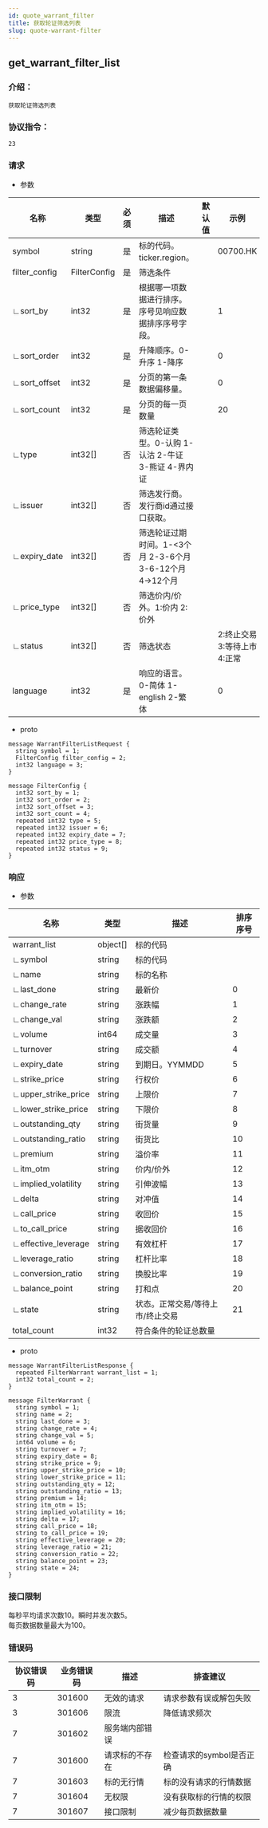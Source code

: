 ```yaml
---
id: quote_warrant_filter
title: 获取轮证筛选列表
slug: quote-warrant-filter
---
```


## get_warrant_filter_list

### 介绍：
    获取轮证筛选列表
### 协议指令：
    23
### 请求
* 参数

| 名称 | 类型   | 必须  | 描述      |  默认值  |  示例   |
|-------|-------|-----|---------|-----|----|
| symbol | string   | 是  | 标的代码。ticker.region。  | | 00700.HK|
| filter_config | FilterConfig   | 是  | 筛选条件  | | |
|∟sort_by|int32|是|根据哪一项数据进行排序。序号见响应数据排序序号字段。||1|
|∟sort_order|int32|是|升降顺序。0-升序 1-降序||0|
|∟sort_offset|int32|是|分页的第一条数据偏移量。||0|
|∟sort_count|int32|是|分页的每一页数量||20|
|∟type|int32[]|否|筛选轮证类型。0-认购 1-认沽 2-牛证 3-熊证 4-界内证|||
|∟issuer|int32[]|否|筛选发行商。发行商id通过接口获取。|||
|∟expiry_date|int32[]|否|筛选轮证过期时间。1-<3个月 2-3-6个月 3-6-12个月 4->12个月|||
|∟price_type|int32[]|否|筛选价内/价外。1:价内 2:价外|||
|∟status|int32[]|否|筛选状态||2:终止交易 3:等待上市 4:正常|
|language | int32   | 是  | 响应的语言。0-简体 1-english 2-繁体 | | 0|

* proto
```
message WarrantFilterListRequest {
  string symbol = 1;
  FilterConfig filter_config = 2;
  int32 language = 3;
}

message FilterConfig {
  int32 sort_by = 1;
  int32 sort_order = 2;
  int32 sort_offset = 3;
  int32 sort_count = 4;
  repeated int32 type = 5;
  repeated int32 issuer = 6;
  repeated int32 expiry_date = 7;
  repeated int32 price_type = 8;
  repeated int32 status = 9;
}
```
### 响应
* 参数

| 名称 | 类型   | 描述  | 排序序号 |
|-------|-------|-----|----|
|warrant_list|object[]|标的代码||
|∟symbol|string|标的代码||
|∟name|string|标的名称||
|∟last_done|string|最新价|0|
|∟change_rate|string|涨跌幅|1|
|∟change_val|string|涨跌额|2|
|∟volume|int64|成交量|3|
|∟turnover|string|成交额|4|
|∟expiry_date|string|到期日。YYMMDD|5|
|∟strike_price|string|行权价|6|
|∟upper_strike_price|string|上限价|7|
|∟lower_strike_price|string|下限价|8|
|∟outstanding_qty|string|街货量|9|
|∟outstanding_ratio|string|街货比|10|
|∟premium|string|溢价率|11|
|∟itm_otm|string|价内/价外|12|
|∟implied_volatility|string|引伸波幅 |13|
|∟delta|string|对冲值 |14|
|∟call_price|string|收回价 |15|
|∟to_call_price|string|据收回价 |16|
|∟effective_leverage|string|有效杠杆 |17|
|∟leverage_ratio|string|杠杆比率 |18|
|∟conversion_ratio|string|换股比率 |19|
|∟balance_point|string|打和点 |20|
|∟state|string|状态。正常交易/等待上市/终止交易 |21|
|total_count|int32|符合条件的轮证总数量||

* proto
```
message WarrantFilterListResponse {
  repeated FilterWarrant warrant_list = 1;
  int32 total_count = 2;
}

message FilterWarrant {
  string symbol = 1;
  string name = 2;
  string last_done = 3;
  string change_rate = 4;
  string change_val = 5;
  int64 volume = 6;
  string turnover = 7;
  string expiry_date = 8;
  string strike_price = 9;
  string upper_strike_price = 10;
  string lower_strike_price = 11;
  string outstanding_qty = 12;
  string outstanding_ratio = 13;
  string premium = 14;
  string itm_otm = 15;
  string implied_volatility = 16;
  string delta = 17;
  string call_price = 18;
  string to_call_price = 19;
  string effective_leverage = 20;
  string leverage_ratio = 21;
  string conversion_ratio = 22;
  string balance_point = 23;
  string state = 24;
}
```
### 接口限制
每秒平均请求次数10。瞬时并发次数5。    
每页数据数量最大为100。

### 错误码

| 协议错误码 | 业务错误码   | 描述  | 排查建议|
|-------|-------|-----|----|
|3 | 301600| 无效的请求|请求参数有误或解包失败|
|3 | 301606| 限流|降低请求频次|
|7 | 301602| 服务端内部错误||
|7 | 301600| 请求标的不存在|检查请求的symbol是否正确|
|7 | 301603| 标的无行情|标的没有请求的行情数据|
|7 | 301604| 无权限|没有获取标的行情的权限|
|7 | 301607| 接口限制|减少每页数据数量|


